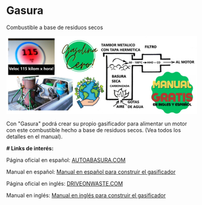 # Gasura
Combustible a base de residuos secos

![EL GASURA Y SUS UTILIDADES](https://github.com/Raimun2000/Gasura/blob/principal/gasura.jpg)

Con "Gasura" podrá crear su propio gasificador para alimentar un motor con este combustible hecho a base de residuos secos. (Vea todos los detalles en el manual).

**# Links de interés:**

Página oficial en español: [AUTOABASURA.COM](https://autoabasura.com/home/)

Manual en español: [Manual en español para construir el gasificador](https://autoabasura.com/archivos/Guia-Espanol-AaB-V4.pdf)

Página oficial en inglés: [DRIVEONWASTE.COM](https://driveonwaste.com/)

Manual en inglés: [Manual en inglés para construir el gasificador](https://driveonwaste.com/wp-content/uploads/2023/09/Eng-Manual-DOW-V4.pdf)
